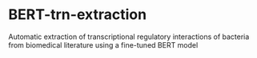 # BERT-trn-extraction
Automatic extraction of transcriptional regulatory interactions of bacteria from biomedical literature using a fine-tuned BERT model
